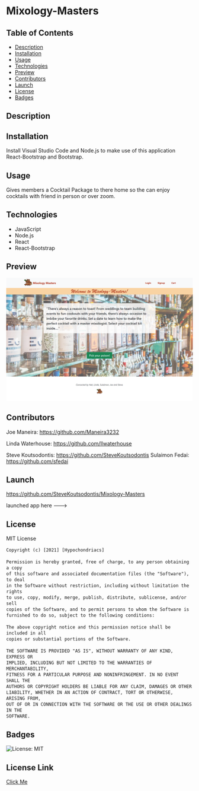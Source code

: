 # Mixology-Masters

  ## Table of Contents
  - [Description](#description)
  - [Installation](#installation)
  - [Usage](#usage)
  - [Technologies](#technologies)
  - [Preview](#preview)
  - [Contributors](#contributors)
  - [Launch](#launch)
  - [License](#license)
  - [Badges](#badges)

  ## Description

  
  ## Installation
  Install Visual Studio Code and Node.js to make use of this application React-Bootstrap and Bootstrap.

  ## Usage
  Gives members a Cocktail Package to there home so the can enjoy cocktails with friend in person or over zoom. 

  ## Technologies
  - JavaScript
  - Node.js
  - React
  - React-Bootstrap

  ## Preview
  ![Img](MixMastersH.png)

  

  ## Contributors
  Joe Maneira:
  https://github.com/Maneira3232

  Linda Waterhouse:
 https://github.com/llwaterhouse
  
  Steve Koutsodontis:
  https://github.com/SteveKoutsodontis
  Sulaimon Fedai:
  https://github.com/sfedai

  ## Launch
  https://github.com/SteveKoutsodontis/Mixology-Masters

  launched app here --->

  ## License
  MIT License

    Copyright (c) [2021] [Hypochondriacs]
    
    Permission is hereby granted, free of charge, to any person obtaining a copy
    of this software and associated documentation files (the "Software"), to deal
    in the Software without restriction, including without limitation the rights
    to use, copy, modify, merge, publish, distribute, sublicense, and/or sell
    copies of the Software, and to permit persons to whom the Software is
    furnished to do so, subject to the following conditions:
    
    The above copyright notice and this permission notice shall be included in all
    copies or substantial portions of the Software.
    
    THE SOFTWARE IS PROVIDED "AS IS", WITHOUT WARRANTY OF ANY KIND, EXPRESS OR
    IMPLIED, INCLUDING BUT NOT LIMITED TO THE WARRANTIES OF MERCHANTABILITY,
    FITNESS FOR A PARTICULAR PURPOSE AND NONINFRINGEMENT. IN NO EVENT SHALL THE
    AUTHORS OR COPYRIGHT HOLDERS BE LIABLE FOR ANY CLAIM, DAMAGES OR OTHER
    LIABILITY, WHETHER IN AN ACTION OF CONTRACT, TORT OR OTHERWISE, ARISING FROM,
    OUT OF OR IN CONNECTION WITH THE SOFTWARE OR THE USE OR OTHER DEALINGS IN THE
    SOFTWARE.
  ## Badges
  ![License: MIT](https://img.shields.io/badge/License-MIT-yellow.svg)
  ## License Link
  [Click Me](https://opensource.org/licenses/MIT) 